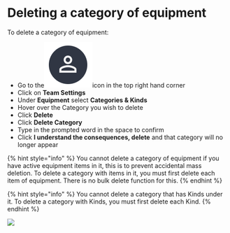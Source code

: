 # Deleting a category of equipment

To delete a category of equipment:

* Go to the<img src="../../../.gitbook/assets/User Icon" alt="" data-size="line">icon in the top right hand corner
* Click on **Team Settings**
* Under **Equipment** select **Categories & Kinds**
* Hover over the Category you wish to delete
* Click **Delete**
* Click **Delete Category**
* Type in the prompted word in the space to confirm
* Click **I understand the consequences, delete** and that category will no longer appear&#x20;

{% hint style="info" %}
You cannot delete a category of equipment if you have active equipment items in it, this is to prevent accidental mass deletion. To delete a category with items in it, you must first delete each item of equipment. There is no bulk delete function for this.&#x20;
{% endhint %}

{% hint style="info" %}
You cannot delete a category that has Kinds under it.  To delete a category with Kinds, you must first delete each Kind.
{% endhint %}

![](<../../../.gitbook/assets/deleting a category of equipment.gif>)
